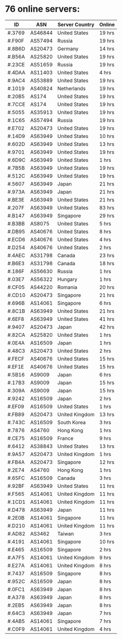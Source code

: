 # 76 online servers:

| ID | ASN | Server Country | Online |
| ------ | ------ | ------ | ------ |
| #.3769 | AS46844 | United States | 19 hrs |
| #.F90F | AS57494 | Russia | 19 hrs |
| #.8B6D | AS20473 | Germany | 14 hrs |
| #.B56A | AS25820 | United States | 19 hrs |
| #.23CE | AS51659 | Russia | 19 hrs |
| #.4DAA | AS11403 | United States | 4 hrs |
| #.9AC4 | AS53889 | United States | 19 hrs |
| #.1019 | AS40824 | Netherlands | 19 hrs |
| #.20B5 | AS174 | United States | 19 hrs |
| #.7CCE | AS174 | United States | 19 hrs |
| #.5055 | AS35913 | United States | 19 hrs |
| #.1C65 | AS57494 | Russia | 19 hrs |
| #.E702 | AS20473 | United States | 19 hrs |
| #.14D9 | AS63949 | United States | 10 hrs |
| #.602D | AS63949 | United States | 13 hrs |
| #.9701 | AS63949 | United States | 19 hrs |
| #.6D9C | AS63949 | United States | 1 hrs |
| #.7B5B | AS63949 | United States | 19 hrs |
| #.512C | AS63949 | United States | 19 hrs |
| #.5607 | AS63949 | Japan | 21 hrs |
| #.973A | AS63949 | Japan | 21 hrs |
| #.BE3E | AS63949 | United States | 21 hrs |
| #.207F | AS63949 | United States | 83 hrs |
| #.B147 | AS63949 | Singapore | 29 hrs |
| #.B3BB | AS8075 | United States | 5 hrs |
| #.DB95 | AS40676 | United States | 8 hrs |
| #.ECD6 | AS40676 | United States | 4 hrs |
| #.D254 | AS40676 | United States | 2 hrs |
| #.4AEC | AS31798 | Canada | 23 hrs |
| #.B6E3 | AS31798 | Canada | 18 hrs |
| #.186F | AS56630 | Russia | 1 hrs |
| #.03E7 | AS56322 | Hungary | 1 hrs |
| #.CF05 | AS44220 | Romania | 20 hrs |
| #.CD10 | AS20473 | Singapore | 21 hrs |
| #.696B | AS14061 | Singapore | 6 hrs |
| #.8C1B | AS63949 | United States | 21 hrs |
| #.6EF8 | AS63949 | United States | 41 hrs |
| #.9407 | AS20473 | Japan | 42 hrs |
| #.82CA | AS25820 | United States | 1 hrs |
| #.0E4A | AS16509 | Japan | 1 hrs |
| #.48C3 | AS20473 | United States | 2 hrs |
| #.FECF | AS40676 | United States | 15 hrs |
| #.EF1E | AS40676 | United States | 15 hrs |
| #.5B16 | AS9009 | Japan | 6 hrs |
| #.17B3 | AS9009 | Japan | 15 hrs |
| #.309A | AS9009 | Japan | 15 hrs |
| #.9242 | AS16509 | Japan | 2 hrs |
| #.EF09 | AS16509 | United States | 1 hrs |
| #.FB89 | AS20473 | United Kingdom | 13 hrs |
| #.743C | AS16509 | South Korea | 3 hrs |
| #.7876 | AS4760 | Hong Kong | 1 hrs |
| #.CE75 | AS16509 | France | 9 hrs |
| #.6412 | AS38843 | United States | 13 hrs |
| #.9A57 | AS20473 | United Kingdom | 1 hrs |
| #.FB4A | AS20473 | Singapore | 12 hrs |
| #.2E74 | AS4760 | Hong Kong | 1 hrs |
| #.65FC | AS16509 | Canada | 3 hrs |
| #.92BF | AS63949 | United States | 11 hrs |
| #.F565 | AS14061 | United Kingdom | 11 hrs |
| #.1CD1 | AS14061 | United Kingdom | 11 hrs |
| #.D478 | AS63949 | Japan | 11 hrs |
| #.2E0B | AS14061 | Singapore | 11 hrs |
| #.D210 | AS14061 | United Kingdom | 11 hrs |
| #.AD82 | AS3462 | Taiwan | 3 hrs |
| #.4191 | AS14061 | Singapore | 10 hrs |
| #.E465 | AS16509 | Singapore | 2 hrs |
| #.A7F5 | AS14061 | United Kingdom | 9 hrs |
| #.E27A | AS14061 | United Kingdom | 8 hrs |
| #.7437 | AS16509 | Singapore | 8 hrs |
| #.952C | AS16509 | Japan | 8 hrs |
| #.0FC1 | AS63949 | Japan | 8 hrs |
| #.A378 | AS63949 | Japan | 8 hrs |
| #.2EB5 | AS63949 | Japan | 8 hrs |
| #.64C3 | AS63949 | Japan | 7 hrs |
| #.4AB5 | AS14061 | Singapore | 7 hrs |
| #.C0F9 | AS14061 | United Kingdom | 4 hrs |

